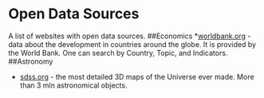 # Open Data Sources
A list of websites with open data sources.
##Economics
*[worldbank.org](http://data.worldbank.org/) - data about the development in countries around the globe. It is provided by the World Bank. One can search by Country, Topic, and Indicators.
##Astronomy
* [sdss.org](http://sdss.org) - the most detailed 3D maps of the Universe ever made. More than 3 mln astronomical objects.  
